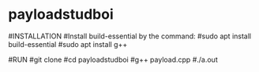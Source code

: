 # payloadstudboi

#INSTALLATION
#Install build-essential by the command:
#sudo apt install build-essential
#sudo apt install g++

#RUN
#git clone 
#cd payloadstudboi
#g++ payload.cpp
#./a.out
